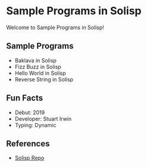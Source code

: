 # Sample Programs in Solisp

Welcome to Sample Programs in Solisp!

## Sample Programs

- Baklava in Solisp
- Fizz Buzz in Solisp
- Hello World in Solisp
- Reverse String in Solisp

## Fun Facts

- Debut: 2019
- Developer: Stuart Irwin
- Typing: Dynamic

## References

- [Solisp Repo](https://github.com/stuin/Solisp)